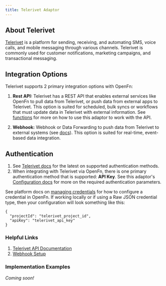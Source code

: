 ```yaml
---
title: Telerivet Adaptor
---
```


## About Telerivet

[Telerivet](https://www.telerivet.com/) is a platform for sending, receiving, and automating SMS, voice calls, and mobile messaging through various channels. Telerivet is commonly used for customer notifications, marketing campaigns, and transactional messaging.

## Integration Options

Telerivet supports 2 primary integration options with OpenFn:

1. **Rest API:** Telerivet has a REST API that enables external services like OpenFn to pull data from Telerivet, or push data from external apps to Telerivet. This option is suited for scheduled, bulk syncs or workflows that must update data in Telerivet with external information. See [functions](/adaptors/packages/telerivet-docs) for more on how to use this adaptor to work with the API.

2. **Webhook:** Webhook or Data Forwarding to push data from Telerivet to external systems (see [docs](https://telerivet.com/api/webhook)). This option is suited for real-time, event-based data integration.

## Authentication

1. See [Telerivet docs](https://developers.google.com/gmail/api/auth/scopes) for the latest on supported authentication methods.
2. When integrating with Telerivet via OpenFn, there is one primary authentication method that is supported: **API Key**. See this adaptor's [Configuration docs](/adaptors/packages/telerivet-configuration-schema) for more on the required authentication parameters.

See platform docs on [managing credentials](/documentation/manage-projects/manage-credentials) for how to configure a credential in OpenFn. If working locally or if using a Raw JSON credential type, then your configuration will look something like this:

```
{
  "projectId": "telerivet_project_id",
  "apiKey": "telerivet_api_key"
}
```

### Helpful Links

1. [Telerivet API Documentation](https://telerivet.com/api)
2. [Webhook Setup](https://telerivet.com/help/webhooks) 



### Implementation Examples

_Coming soon!_



